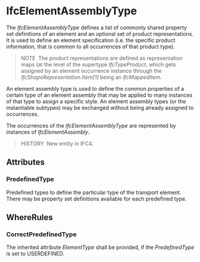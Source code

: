 # IfcElementAssemblyType

The _IfcElementAssemblyType_ defines a list of commonly shared property set definitions of an element and an optional set of product representations. It is used to define an element specification (i.e. the specific product information, that is common to all occurrences of that product type).

> NOTE&nbsp; The product representations are defined as representation maps (at the level of the supertype _IfcTypeProduct_, which gets assigned by an element occurrence instance through the _IfcShapeRepresentation.Item[1]_ being an _IfcMappedItem_.

An element assembly type is used to define the common properties of a certain type of an element assembly that may be applied to many instances of that type to assign a specific style. An element assembly types (or the instantiable subtypes) may be exchanged without being already assigned to occurrences.

The occurrences of the _IfcElementAssemblyType_ are represented by instances of _IfcElementAssembly_.

> HISTORY&nbsp; New entity in IFC4.

## Attributes

### PredefinedType
Predefined types to define the particular type of the transport element. There may be property set definitions available for each predefined type.

## WhereRules

### CorrectPredefinedType
The inherited attribute _ElementType_ shall be provided, if the _PredefinedType_ is set to USERDEFINED.
